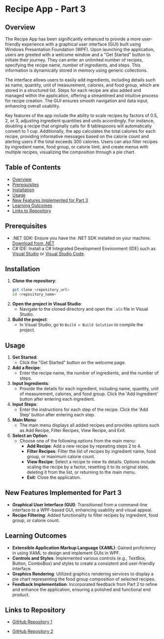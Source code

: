 # Recipe App - Part 3
 
## Overview
The Recipe App has been significantly enhanced to provide a more user-friendly experience with a graphical user interface (GUI) built using Windows Presentation Foundation (WPF). Upon launching the application, users are greeted with a welcome window and a "Get Started" button to initiate their journey. They can enter an unlimited number of recipes, specifying the recipe name, number of ingredients, and steps. This information is dynamically stored in memory using generic collections.
 
The interface allows users to easily add ingredients, including details such as name, quantity, unit of measurement, calories, and food group, which are stored in a structured list. Steps for each recipe are also added and managed within the application, offering a streamlined and intuitive process for recipe creation. The GUI ensures smooth navigation and data input, enhancing overall usability.
 
Key features of the app include the ability to scale recipes by factors of 0.5, 2, or 3, adjusting ingredient quantities and units accordingly. For instance, doubling a recipe that originally calls for 8 tablespoons will automatically convert to 1 cup. Additionally, the app calculates the total calories for each recipe, providing informative messages based on the calorie count and alerting users if the total exceeds 300 calories. Users can also filter recipes by ingredient name, food group, or calorie limit, and create menus with multiple recipes, visualizing the composition through a pie chart.
 
 
## Table of Contents
- [Overview](#overview)
- [Prerequisites](#prerequisites)
- [Installation](#installation)
- [Usage](#usage)
- [New Features Implemented for Part 3](#new-features-implemented-for-part-3)
- [Learning Outcomes](#learning-outcomes)
- [Links to Repository](#links-to-repository)
 
## Prerequisites
- .NET SDK: Ensure you have the .NET SDK installed on your machine. [Download from .NET](https://dotnet.microsoft.com/download)
- C# IDE: Install a C# Integrated Development Environment (IDE) such as [Visual Studio](https://visualstudio.microsoft.com/) or [Visual Studio Code](https://code.visualstudio.com/).
 
## Installation
1. **Clone the repository**:
    ```sh
    git clone <repository_url>
    cd <repository_name>
    ```
2. **Open the project in Visual Studio**:
    - Navigate to the cloned directory and open the `.sln` file in Visual Studio.
3. **Build the project**:
    - In Visual Studio, go to `Build > Build Solution` to compile the project.
 
## Usage
1. **Get Started**:
    - Click the "Get Started" button on the welcome page.
2. **Add a Recipe**:
    - Enter the recipe name, the number of ingredients, and the number of steps.
3. **Input Ingredients**:
    - Provide the details for each ingredient, including name, quantity, unit of measurement, calories, and food group. Click the 'Add Ingredient' button after entering each ingredient.
4. **Input Steps**:
    - Enter the instructions for each step of the recipe. Click the 'Add Step' button after entering each step.
5. **Main Menu**:
    - The main menu displays all added recipes and provides options such as Add Recipe, Filter Recipes, View Recipe, and Exit.
6. **Select an Option**:
    - Choose one of the following options from the main menu:
        - **Add Recipe**: Add a new recipe by repeating steps 2 to 4.
        - **Filter Recipes**: Filter the list of recipes by ingredient name, food group, or maximum calorie count.
        - **View Recipe**: Select a recipe to view its details. Options include scaling the recipe by a factor, resetting it to its original state, deleting it from the list, or returning to the main menu.
        - **Exit**: Close the application.
 
## New Features Implemented for Part 3
- **Graphical User Interface (GUI)**: Transitioned from a command-line interface to a WPF-based GUI, enhancing usability and visual appeal.
- **Recipe Filtering**: Added functionality to filter recipes by ingredient, food group, or calorie count.
 
## Learning Outcomes
- **Extensible Application Markup Language (XAML)**: Gained proficiency in using XAML to design and implement GUIs in WPF.
- **Controls and Styles**: Implemented various controls (e.g., TextBox, Button, ComboBox) and styles to create a consistent and user-friendly interface.
- **Graphics Rendering**: Utilized graphics rendering services to display a pie chart representing the food group composition of selected recipes.
- **Feedback Implementation**: Incorporated feedback from Part 2 to refine and enhance the application, ensuring a polished and functional end product.
## Links to Repository
- [GitHub Repository 1](https://github.com/VCDN-2024/prog6221-part-1-ST10343093)
 
- [GitHub Repository 2](https://github.com/ST10343093/Progpart2.)
 
